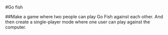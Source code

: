 #Go fish

##Make a game where two people can play Go Fish against each other. And then create a single-player mode where one user can play against the computer.
